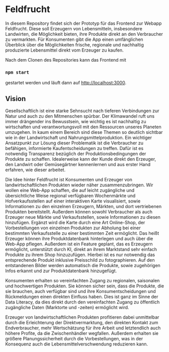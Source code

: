 # Feldfrucht

In diesem Repository findet sich der Prototyp für das Frontend zur Webapp Feldfrucht. Diese soll Erzeugern von Lebensmitteln, insbesondere Landwirten, die Möglichkeit bieten, ihre Produkte direkt an den Verbraucher zu vermarkten. Für Konsumenten gibt die App einen umfänglichen Überblick über die Möglichkeiten frische, regionale und nachhaltig produzierte Lebensmittel direkt vom Erzeuger zu kaufen.

Nach dem Clonen des Repositories kann das Frontend mit 

### `npm start`

gestartet werden und läuft dann auf [http://localhost:3000](http://localhost:3000).

## Vision

Gesellschaftlich ist eine starke Sehnsucht nach tieferen Verbindungen zur Natur und auch zu den Mitmenschen spürbar. Der Klimawandel ruft uns immer drängender ins Bewusstsein, wie wichtig es ist nachhaltig zu wirtschaften und verantwortungsvoll mit den Ressourcen unseres Planeten umzugehen. In kaum einem Bereich sind diese Themen so deutlich sichtbar wie in der Landwirtschaft und Nahrungsmittelproduktion. 
Ein wichtiger Ansatzpunkt zur Lösung dieser Problematik ist die Verbraucher zu befähigen, informierte Kaufentscheidungen zu treffen. Dafür ist es notwendig Transparenz bezüglich der Produktionsbedingungen der Produkte zu schaffen. Idealerweise kann der Kunde direkt den Erzeuger, den Landwirt oder Gemüsegärtner kennenlernen und aus erster Hand erfahren, wie dieser arbeitet. 

Die Idee hinter Feldfrucht ist Konsumenten und Erzeuger von landwirtschaftlichen Produkten wieder näher zusammenzubringen. Wir wollen eine Web-App schaffen, die auf leicht zugängliche und übersichtliche Weise regional verfügbaren Wochenmärkte und Hofverkaufsstellen auf einer interaktiven Karte visualisiert, sowie Informationen zu den einzelnen Erzeugern, Märkten, und dort vertriebenen Produkten bereitstellt. Außerdem können sowohl Verbraucher als auch Erzeuger neue Märkte und Verkaufsstellen, sowie Informationen zu diesen hinzufügen.
Ergänzt wird die Karte durch eine Art Online-Shop, der Vorbestellungen von einzelnen Produkten zur Abholung bei einer bestimmten Verkaufsstelle zu einer bestimmten Zeit ermöglicht. Das heißt Erzeuger können ihre Produktdatenbank hinterlegen und auch über die Web-App pflegen.
Außerdem ist ein Feature geplant, das es Erzeugern ermöglicht, unterstützt durch KI, direkt an ihrem Marktstand sehr einfach Produkte zu ihrem Shop hinzuzufügen. Hierbei ist es nur notwendig das entsprechende Produkt inklusive Preisschild zu fotographieren. Auf den entstandenen Bilder werden automatisch die Produkte, sowie zugehörigen Infos erkannt und zur Produktdatenbank hinzugefügt.

Konsumenten erhalten so vereinfachten Zugang zu regionalen, saisonalen und hochwertigen Produkten. Sie können sicher sein, dass die Produkte, die sie brauchen, auch verfügbar sind und ihre Konsumentscheidungen und Rückmeldungen einen direkten Einfluss haben. Dies ist ganz im Sinne der Data Literacy, da dies direkt durch den vereinfachten Zugang zu öffentlich zugängliche Daten (Marktorte und -zeiten) ermöglicht wird.

Erzeuger von landwirtschaftlichen Produkten profitieren dabei unmittelbar durch die Erleichterung der Direktvermarktung, den direkten Kontakt zum Endverbraucher, mehr Wertschätzung für ihre Arbeit und letztendlich auch höhere Profite, da die Zwischenhändler wegfallen. Außerdem erhalten sie größere Planungssicherheit durch die Vorbestellungen, was in der Konsequenz auch die Lebensmittelverschwendung reduzieren kann.

